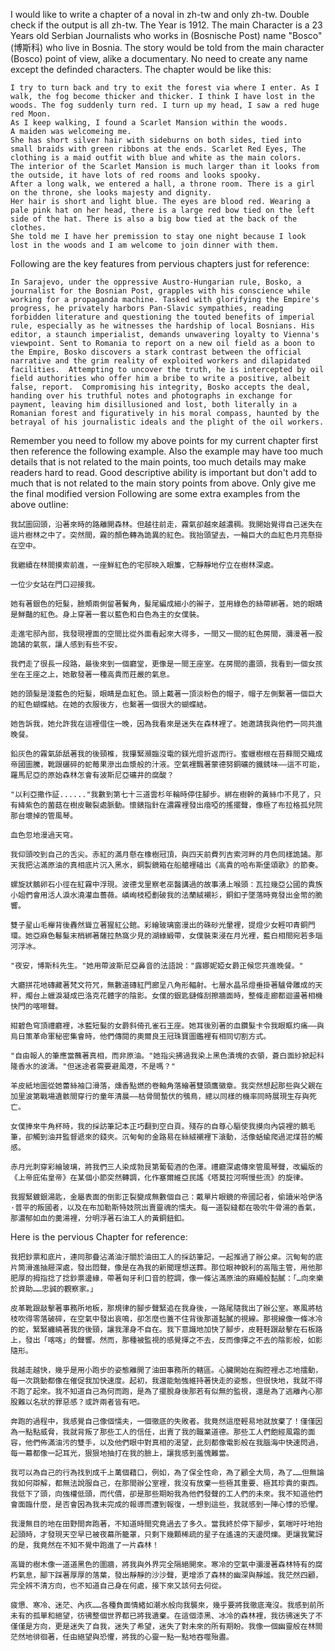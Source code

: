 I would like to write a chapter of a noval in zh-tw and only zh-tw. Double check if the output is all zh-tw.
The Year is 1912.
The main Character is a 23 Years old Serbian Journalists who works in (Bosnische Post) name "Bosco" (博斯科) who live in Bosnia.
The story would be told from the main character (Bosco) point of view, alike a documentary.
No need to create any name except the definded characters.
The chapter would be like this:
```Current Chapter Key Points
I try to turn back and try to exit the forest via where I enter. As I walk, the fog become thicker and thicker. I think I have lost in the woods. The fog suddenly turn red. I turn up my head, I saw a red huge red Moon.
As I keep walking, I found a Scarlet Mansion within the woods.  
A maiden was welcomeing me.
She has short silver hair with sideburns on both sides, tied into small braids with green ribbons at the ends. Scarlet Red Eyes, The clothing is a maid outfit with blue and white as the main colors.
The interior of the Scarlet Mansion is much larger than it looks from the outside, it have lots of red rooms and looks spooky.
After a long walk, we entered a hall, a throne room. There is a girl on the throne, she looks majesty and dignity.
Her hair is short and light blue. The eyes are blood red. Wearing a pale pink hat on her head, there is a large red bow tied on the left side of the hat. There is also a big bow tied at the back of the clothes.
She told me I have her premission to stay one night because I look lost in the woods and I am welcome to join dinner with them.
```

Following are the key features from pervious chapters just for reference:
```Pervious Chapters Key Features
In Sarajevo, under the oppressive Austro-Hungarian rule, Bosko, a journalist for the Bosnian Post, grapples with his conscience while working for a propaganda machine. Tasked with glorifying the Empire's progress, he privately harbors Pan-Slavic sympathies, reading forbidden literature and questioning the touted benefits of imperial rule, especially as he witnesses the hardship of local Bosnians. His editor, a staunch imperialist, demands unwavering loyalty to Vienna's viewpoint. Sent to Romania to report on a new oil field as a boon to the Empire, Bosko discovers a stark contrast between the official narrative and the grim reality of exploited workers and dilapidated facilities.  Attempting to uncover the truth, he is intercepted by oil field authorities who offer him a bribe to write a positive, albeit false, report.  Compromising his integrity, Bosko accepts the deal, handing over his truthful notes and photographs in exchange for payment, leaving him disillusioned and lost, both literally in a Romanian forest and figuratively in his moral compass, haunted by the betrayal of his journalistic ideals and the plight of the oil workers.
```

Remember you need to follow my above points for my current chapter first then reference the following example. Also the example may have too much details that is not related to the main points, too much details may make readers hard to read. Good descriptive ability is important but don't add to much that is not related to the main story points from above. Only give me the final modified version
Following are some extra examples from the above outline:
```first example
我試圖回頭，沿著來時的路離開森林。但越往前走，霧氣卻越來越濃稠。我開始覺得自己迷失在這片樹林之中了。突然間，霧的顏色轉為詭異的紅色。我抬頭望去，一輪巨大的血紅色月亮懸掛在空中。

我繼續在林間摸索前進，一座鮮紅色的宅邸映入眼簾，它靜靜地佇立在樹林深處。

一位少女站在門口迎接我。

她有著銀色的短髮，臉頰兩側留著鬢角，髮尾編成細小的辮子，並用綠色的絲帶綁著。她的眼睛是鮮豔的紅色。身上穿著一套以藍色和白色為主的女僕裝。

走進宅邸內部，我發現裡面的空間比從外面看起來大得多，一間又一間的紅色房間，瀰漫著一股詭譎的氣氛，讓人感到有些不安。

我們走了很長一段路，最後來到一個廳堂，更像是一間王座室。在房間的盡頭，我看到一個女孩坐在王座之上，她散發著一種高貴而莊嚴的氣息。

她的頭髮是淺藍色的短髮，眼睛是血紅色。頭上戴著一頂淡粉色的帽子，帽子左側繫著一個巨大的紅色蝴蝶結。在她的衣服後方，也繫著一個很大的蝴蝶結。

她告訴我，她允許我在這裡借住一晚，因為我看來是迷失在森林裡了。她邀請我與他們一同共進晚餐。
```

```second example
鉛灰色的霧氣舔舐著我的後頸椎，我攥緊瀕臨沒電的鎂光燈折返而行。蜜蠟樹根在苔蘚間交織成帝國圖騰，靴跟碾碎的蛇莓果滲出血漿般的汁液。空氣裡飄著蒙德努銅礦的鐵銹味——這不可能，羅馬尼亞的原始森林怎會有波斯尼亞礦井的腐酸？

"以利亞撒作証......"我數到第七十三道雲杉年輪時停住腳步。綁在樹幹的黃絲巾不見了，只有絳紫色的菌菇在樹皮皸裂處脈動。懷錶指針在濃霧裡發出瘖啞的搖擺聲，像極了布拉格孤兒院那台壞掉的管風琴。

血色忽地漫過天穹。

我仰頭咬到自己的舌尖。赤紅的滿月懸在橡樹冠頂，與四天前費列吉索河畔的月色同樣詭譎。那天我把沾滿原油的真相底片沉入黑水，銅製鏡箱在船艙裡磕出《高貴的哈布斯堡頌歌》的節奏。

螺旋狀鵝卵石小徑在紅霧中浮現。波德戈里察老巫醫講過的故事湧上喉頭：瓦拉幾亞公國的貴族小姐們會用活人淚水澆灌血薔薇。嶙峋枝椏劃破我的法蘭絨襯衫，銅釦子墜落時竟發出金幣的脆響。

雙子星山毛櫸背後轟然聳立著猩紅公館。彩繪玻璃窗漫出的硃砂光暈裡，提燈少女輕叩青銅門環。她亞麻色鬈髮末梢綁著薩拉熱窩少見的湖綠緞帶，女僕裝束浸在月光裡，藍白相間宛若多瑙河浮冰。

"夜安，博斯科先生。"她用帶波斯尼亞鼻音的法語說："露娜妮婭女爵正候您共進晚餐。"

大廳拼花地磚藏著梵文符咒，無數道磚紅門廊呈八角形輻射。七層水晶吊燈垂掛著驢骨雕成的天秤，燭台上蠟淚凝成巴洛克花體字的陰影。女僕的銀匙鏈條刮擦牆面時，整條走廊都迴盪著相機快門的喀嚓聲。

紺碧色穹頂禮廳裡，冰藍短髮的女爵斜倚孔雀石王座。她耳後別著的血鑽髮卡令我眼眶灼痛——與烏日策革命軍秘密集會時，他們傳閱的奧爾良王冠珠寶圖鑑裡有相同切割方式。

"自由報人的筆應當蘸著真相，而非原油。"她指尖拂過我染上黑色漬塊的衣領，蒼白面紗掀起科隆香水的波濤。"但迷途者需要避風港，不是嗎？"

羊皮紙地圖從她蕾絲袖口滑落，燻香點燃的卷軸角落繪著雙頭鷹徽章。我突然想起那些與父親在加里波第戰場遺骸間穿行的童年清晨——枯骨間蟄伏的鴞鳥，總以同樣的機率同時展現生存與死亡。

女僕捧來牛角杯時，我的採訪筆記本正巧翻到空白頁。殘存的自尊心驅使我摸向內袋裡的鵝毛筆，卻觸到油井監督遞來的錢夾。沉甸甸的金路易在絲絨襯裡下滾動，活像蛞蝓爬過泥煤苔的觸感。

赤月光刺穿彩繪玻璃，將我們三人染成勃艮第葡萄酒的色澤。禮廳深處傳來管風琴聲，改編版的《上帝庇佑皇帝》在某個小節突然轉調，化作塞爾維亞民謠《塔莫拉河啊慢些流》的旋律。

我握緊鍍銀湯匙，金屬表面的倒影正裂變成無數個自己：戴單片眼鏡的帝國記者，偷讀米哈伊洛·普平的叛國者，以及在布加勒斯特妓院出賣靈魂的懦夫。每一道裂縫都在吸吮牛骨湯的香氣，那濃郁如血的羹湯裡，分明浮著石油工人的黃銅鈕釦。
```

Here is the pervious Chapter for reference:
``` Pervious Chapter
我把鈔票和底片，連同那疊沾滿油汙關於油田工人的採訪筆記，一起推過了辦公桌。沉甸甸的底片筒滑進抽屜深處，發出悶聲，像是在為我的新聞理想送葬。那位眼神銳利的高階主管，用他那肥厚的拇指捻了捻鈔票邊緣，帶著匈牙利口音的腔調，像一條沾滿原油的麻繩般黏膩：「…向來樂於資助……忠誠的觀察家。」

皮革靴跟敲擊著事務所地板，那規律的腳步聲緊追在我身後，一路尾隨我出了辦公室。寒風將枯枝吹得零落破碎，在空氣中發出哀鳴，卻怎麼也蓋不住背後那道黏膩的視線。那視線像一條冰冷的蛇，緊緊纏繞著我的後頸，讓我渾身不自在。我下意識地加快了腳步，皮鞋鞋跟敲擊在石板路上，發出「喀喀」的聲響。然而，那種被監視的感覺揮之不去，反而像揮之不去的陰影般，如影隨形。

我越走越快，幾乎是用小跑步的姿態離開了油田事務所的轄區。心臟開始在胸腔裡忐忑地擂動，每一次跳動都像在催促我加快速度。起初，我還能勉強維持著快走的姿態，但很快地，我就不得不跑了起來。我不知道自己為何而跑，是為了擺脫身後那若有似無的監視，還是為了逃離內心那股難以名狀的罪惡感？或許兩者皆有吧。

奔跑的過程中，我感覺自己像個懦夫，一個徹底的失敗者。我竟然這麼輕易地就放棄了！僅僅因為一點點威脅，我就背叛了那些工人的信任，出賣了我的職業道德。那些工人們飽經風霜的面容，他們佈滿油污的雙手，以及他們眼中對真相的渴望，此刻都像電影般在我腦海中快速閃過，每一幕都像一記耳光，狠狠地抽打在我的臉上，讓我感到羞愧難當。

我可以為自己的行為找到成千上萬個藉口，例如，為了保全性命，為了顧全大局，為了……但無論我如何辯解，都無法說服自己，在那間辦公室裡，我沒有放棄一些極其重要、極其珍貴的東西。我低下了頭，向強權低頭，而代價，卻是那些期盼我為他們發聲的工人們的未來。我不知道他們會面臨什麼，是否會因為我未完成的報導而遭到報復，一想到這些，我就感到一陣心悸的恐懼。

我漫無目的地在田野間奔跑著，不知道時間究竟過去了多久。當我終於停下腳步，氣喘吁吁地抬起頭時，才發現天空早已被夜幕所籠罩，只剩下幾顆稀疏的星子在遙遠的天邊閃爍。更讓我驚訝的是，我竟然在不知不覺中跑進了一片森林！

高聳的樹木像一道道黑色的圍牆，將我與外界完全隔絕開來。寒冷的空氣中瀰漫著森林特有的腐朽氣息，腳下踩著厚厚的落葉，發出靜靜的沙沙聲，更增添了森林的幽深與靜謐。我茫然四顧，完全辨不清方向，也不知道自己身在何處，接下來又該何去何從。

疲憊、寒冷、迷茫、內疚……各種負面情緒如潮水般向我襲來，幾乎要將我徹底淹沒。我感到前所未有的孤單和絕望，彷彿整個世界都已將我遺棄。在這個漆黑、冰冷的森林裡，我彷彿迷失了不僅僅是方向，更是迷失了自我，迷失了希望，迷失了對未來的所有期盼。我像一個幽靈般在林間茫然地徘徊著，任由絕望與恐懼，將我的心靈一點一點地吞噬殆盡。
```